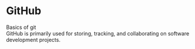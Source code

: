 # GitHub
Basics of git
<br>
GitHub is primarily used for storing, tracking, and collaborating on software development projects.

